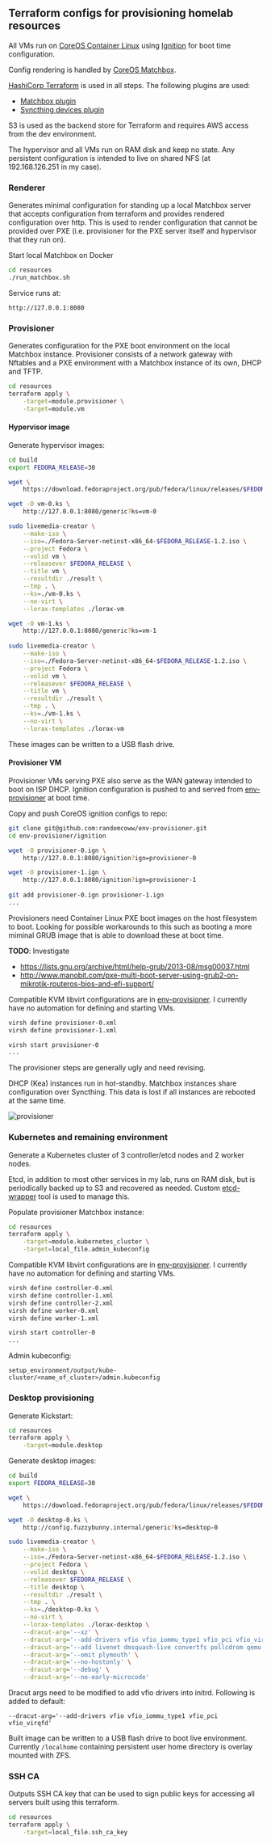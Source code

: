 ## Terraform configs for provisioning homelab resources

All VMs run on [CoreOS Container Linux](https://coreos.com/os/docs/latest/) using [Ignition](https://coreos.com/ignition/docs/latest/) for boot time configuration.

Config rendering is handled by [CoreOS Matchbox](https://github.com/coreos/matchbox/).

[HashiCorp Terraform](https://www.hashicorp.com/products/terraform) is used in all steps. The following plugins are used:
- [Matchbox plugin](https://github.com/coreos/terraform-provider-matchbox)
- [Syncthing devices plugin](https://github.com/randomcoww/terraform-provider-syncthing)

S3 is used as the backend store for Terraform and requires AWS access from the dev environment.

The hypervisor and all VMs run on RAM disk and keep no state. Any persistent configuration is intended to live on shared NFS (at 192.168.126.251 in my case).

### Renderer

Generates minimal configuration for standing up a local Matchbox server that accepts configuration from terraform and provides rendered configuration over http.
This is used to render configuration that cannot be provided over PXE (i.e. provisioner for the PXE server itself and hypervisor that they run on).

Start local Matchbox on Docker
```bash
cd resources
./run_matchbox.sh
```

Service runs at:
```
http://127.0.0.1:8080
```

### Provisioner

Generates configuration for the PXE boot environment on the local Matchbox instance. Provisioner consists of a network gateway with Nftables and a PXE environment with a Matchbox instance of its own, DHCP and TFTP.

```bash
cd resources
terraform apply \
    -target=module.provisioner \
    -target=module.vm
```

#### Hypervisor image

Generate hypervisor images:
```bash
cd build
export FEDORA_RELEASE=30

wget \
    https://download.fedoraproject.org/pub/fedora/linux/releases/$FEDORA_RELEASE/Server/x86_64/iso/Fedora-Server-netinst-x86_64-$FEDORA_RELEASE-1.2.iso

wget -O vm-0.ks \
    http://127.0.0.1:8080/generic?ks=vm-0

sudo livemedia-creator \
    --make-iso \
    --iso=./Fedora-Server-netinst-x86_64-$FEDORA_RELEASE-1.2.iso \
    --project Fedora \
    --volid vm \
    --releasever $FEDORA_RELEASE \
    --title vm \
    --resultdir ./result \
    --tmp . \
    --ks=./vm-0.ks \
    --no-virt \
    --lorax-templates ./lorax-vm

wget -O vm-1.ks \
    http://127.0.0.1:8080/generic?ks=vm-1
    
sudo livemedia-creator \
    --make-iso \
    --iso=./Fedora-Server-netinst-x86_64-$FEDORA_RELEASE-1.2.iso \
    --project Fedora \
    --volid vm \
    --releasever $FEDORA_RELEASE \
    --title vm \
    --resultdir ./result \
    --tmp . \
    --ks=./vm-1.ks \
    --no-virt \
    --lorax-templates ./lorax-vm
```
These images can be written to a USB flash drive.

#### Provisioner VM

Provisioner VMs serving PXE also serve as the WAN gateway intended to boot on ISP DHCP. Ignition configuration is pushed to and served from [env-provisioner](https://github.com/randomcoww/env-provisioner) at boot time.

Copy and push CoreOS ignition configs to repo:
```bash
git clone git@github.com:randomcoww/env-provisioner.git
cd env-provisioner/ignition

wget -O provisioner-0.ign \
    http://127.0.0.1:8080/ignition?ign=provisioner-0

wget -O provisioner-1.ign \
    http://127.0.0.1:8080/ignition?ign=provisioner-1
    
git add provisioner-0.ign provisioner-1.ign
...
```

Provisioners need Container Linux PXE boot images on the host filesystem to boot. Looking for possible workarounds to this such as booting a more miminal GRUB image that is able to download these at boot time.

**TODO**: Investigate
* https://lists.gnu.org/archive/html/help-grub/2013-08/msg00037.html
* http://www.manobit.com/pxe-multi-boot-server-using-grub2-on-mikrotik-routeros-bios-and-efi-support/

Compatible KVM libvirt configurations are in [env-provisioner](https://github.com/randomcoww/env-provisioner). I currently have no automation for defining and starting VMs.
```bash
virsh define provisioner-0.xml
virsh define provisioner-1.xml

virsh start provisioner-0
...
```

The provisioner steps are generally ugly and need revising.

DHCP (Kea) instances run in hot-standby. Matchbox instances share configuration over Syncthing. This data is lost if all instances are rebooted at the same time.

![provisioner](images/provisioner.png)

### Kubernetes and remaining environment

Generate a Kubernetes cluster of 3 controller/etcd nodes and 2 worker nodes.

Etcd, in addition to most other services in my lab, runs on RAM disk, but is periodically backed up to S3 and recovered as needed. Custom [etcd-wrapper](https://github.com/randomcoww/etcd-wrapper) tool is used to manage this.

Populate provisioner Matchbox instance:
```bash
cd resources
terraform apply \
    -target=module.kubernetes_cluster \
    -target=local_file.admin_kubeconfig
```

Compatible KVM libvirt configurations are in [env-provisioner](https://github.com/randomcoww/env-provisioner). I currently have no automation for defining and starting VMs.
```bash
virsh define controller-0.xml
virsh define controller-1.xml
virsh define controller-2.xml
virsh define worker-0.xml
virsh define worker-1.xml

virsh start controller-0
...
```

Admin kubeconfig:
```
setup_environment/output/kube-cluster/<name_of_cluster>/admin.kubeconfig
```

### Desktop provisioning

Generate Kickstart:
```bash
cd resources
terraform apply \
    -target=module.desktop
```

Generate desktop images:
```bash
cd build
export FEDORA_RELEASE=30

wget \
    https://download.fedoraproject.org/pub/fedora/linux/releases/$FEDORA_RELEASE/Server/x86_64/iso/Fedora-Server-netinst-x86_64-$FEDORA_RELEASE-1.2.iso

wget -O desktop-0.ks \
    http://config.fuzzybunny.internal/generic?ks=desktop-0

sudo livemedia-creator \
    --make-iso \
    --iso=./Fedora-Server-netinst-x86_64-$FEDORA_RELEASE-1.2.iso \
    --project Fedora \
    --volid desktop \
    --releasever $FEDORA_RELEASE \
    --title desktop \
    --resultdir ./result \
    --tmp . \
    --ks=./desktop-0.ks \
    --no-virt \
    --lorax-templates ./lorax-desktop \
    --dracut-arg='--xz' \
    --dracut-arg='--add-drivers vfio vfio_iommu_type1 vfio_pci vfio_virqfd' \
    --dracut-arg='--add livenet dmsquash-live convertfs pollcdrom qemu qemu-net' \
    --dracut-arg='--omit plymouth' \
    --dracut-arg='--no-hostonly' \
    --dracut-arg='--debug' \
    --dracut-arg='--no-early-microcode'
```

Dracut args need to be modified to add vfio drivers into initrd. Following is added to default:
```
--dracut-arg='--add-drivers vfio vfio_iommu_type1 vfio_pci vfio_virqfd'
```

Built image can be written to a USB flash drive to boot live environment. Currently `/localhome` containing persistent user home directory is overlay mounted with ZFS.

### SSH CA

Outputs SSH CA key that can be used to sign public keys for accessing all servers built using this terraform.

```bash
cd resources
terraform apply \
    -target=local_file.ssh_ca_key
```

